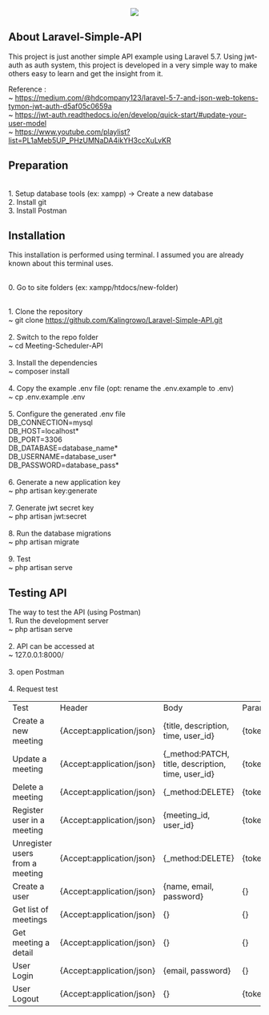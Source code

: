 <p align="center"><img src="https://laravel.com/assets/img/components/logo-laravel.svg"></p>

## About Laravel-Simple-API
This project is just another simple API example using Laravel 5.7. Using jwt-auth as auth system, this project is developed in a very simple way to make others easy to learn and get the insight from it.

Reference :
<br />~ https://medium.com/@hdcompany123/laravel-5-7-and-json-web-tokens-tymon-jwt-auth-d5af05c0659a
<br />~ https://jwt-auth.readthedocs.io/en/develop/quick-start/#update-your-user-model
<br />~ https://www.youtube.com/playlist?list=PL1aMeb5UP_PHzUMNaDA4ikYH3ccXuLvKR

## Preparation
  <br />1. Setup database tools (ex: xampp) -> Create a new database
  <br />2. Install git
  <br />3. Install Postman


## Installation
  This installation is performed using terminal. I assumed you are already known about this terminal uses.

  <br />0. Go to site folders (ex: xampp/htdocs/new-folder)

  <br />1. Clone the repository
  <br />~ git clone https://github.com/Kalingrowo/Laravel-Simple-API.git
<br />
  <br />2. Switch to the repo folder
  <br />~ cd Meeting-Scheduler-API
<br />
  <br />3. Install the dependencies
  <br />~ composer install
<br />
  <br />4. Copy the example .env file (opt: rename the .env.example to .env)
  <br />~ cp .env.example .env
<br />
  <br />5. Configure the generated .env file
  <br />DB_CONNECTION=mysql
  <br />DB_HOST=localhost*
  <br />DB_PORT=3306
  <br />DB_DATABASE=database_name*
  <br />DB_USERNAME=database_user*
  <br />DB_PASSWORD=database_pass*
<br />
  <br />6. Generate a new application key
  <br />~ php artisan key:generate
<br />
  <br />7. Generate jwt secret key
  <br />~ php artisan jwt:secret
<br />
  <br />8. Run the database migrations
  <br />~ php artisan migrate
<br />
  <br />9. Test
  <br />~ php artisan serve


## Testing API
The way to test the API (using Postman)
<br />1. Run the development server
<br />~ php artisan serve
<br />
<br />2. API can be accessed at
<br />~ 127.0.0.1:8000/
<br />
<br />3. open Postman
<br />
<br />4. Request test
<br />
<table>
  <tr>
    <td>Test</td>
    <td>Header</td>
    <td>Body</td>
    <td>Params</td>
    <td>Method</td>
    <td>URI</td>
  </tr>
  <tr>
    <td>Create a new meeting</td>
    <td>{Accept:application/json}</td>
    <td>{title, description, time, user_id}</td>
    <td>{token}</td>
    <td>{POST}</td>
    <td>api/v1/meeting</td>
  </tr>
  <tr>
    <td>Update a meeting</td>
    <td>{Accept:application/json}</td>
    <td>{_method:PATCH, title, description, time, user_id}</td>
    <td>{token}</td>
    <td>{POST}</td>
    <td>api/v1/meeting/{meeting}</td>
  </tr>
  <tr>
    <td>Delete a meeting</td>
    <td>{Accept:application/json}</td>
    <td>{_method:DELETE}</td>
    <td>{token}</td>
    <td>{POST}</td>
    <td>api/v1/meeting/{meeting}</td>
  </tr>
  <tr>
    <td>Register user in a meeting</td>
    <td>{Accept:application/json}</td>
    <td>{meeting_id, user_id}</td>
    <td>{token}</td>
    <td>{POST}</td>
    <td>api/v1/meeting/registration</td>
  </tr>
  <tr>
    <td>Unregister users from a meeting</td>
    <td>{Accept:application/json}</td>
    <td>{_method:DELETE}</td>
    <td>{token}</td>
    <td>{POST}</td>
    <td>api/v1/meeting/registration/{registration}</td>
  </tr>
  <tr>
    <td>Create a user</td>
    <td>{Accept:application/json}</td>
    <td>{name, email, password}</td>
    <td>{}</td>
    <td>{POST}</td>
    <td>api/v1/user/register</td>
  </tr>
  <tr>
    <td>Get list of meetings</td>
    <td>{Accept:application/json}</td>
    <td>{}</td>
    <td>{}</td>
    <td>{GET}</td>
    <td>api/v1/meeting</td>
  </tr>
  <tr>
    <td>Get meeting a detail</td>
    <td>{Accept:application/json}</td>
    <td>{}</td>
    <td>{}</td>
    <td>{GET}</td>
    <td>api/v1/meeting/{meeting}</td>
  </tr>
  <tr>
    <td>User Login</td>
    <td>{Accept:application/json}</td>
    <td>{email, password}</td>
    <td>{}</td>
    <td>{POST}</td>
    <td>api/v1/user/login</td>
  </tr>
  <tr>
    <td>User Logout</td>
    <td>{Accept:application/json}</td>
    <td>{}</td>
    <td>{token}</td>
    <td>{POST}</td>
    <td>api/v1/user/logout</td>
  </tr>
</table>
